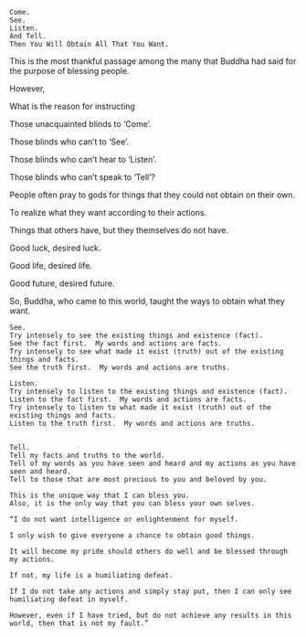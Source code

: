 ~~~
Come.See.Listen.And Tell.Then You Will Obtain All That You Want.~~~ This is the most thankful passage among the many that Buddha had said for the purpose of blessing people. However,
What is the reason for instructing
Those unacquainted blinds to ‘Come’.Those blinds who can’t to ‘See’.Those blinds who can’t hear to ‘Listen’.Those blinds who can’t speak to ‘Tell’? People often pray to gods for things that they could not obtain on their own.
To realize what they want according to their actions.
Things that others have, but they themselves do not have.
Good luck, desired luck.
Good life, desired life.
Good future, desired future.
 So, Buddha, who came to this world, taught the ways to obtain what they want.

~~~See.Try intensely to see the existing things and existence (fact).See the fact first.  My words and actions are facts.Try intensely to see what made it exist (truth) out of the existing things and facts.See the truth first.  My words and actions are truths. Listen.Try intensely to listen to the existing things and existence (fact).Listen to the fact first.  My words and actions are facts.Try intensely to listen to what made it exist (truth) out of the existing things and facts.Listen to the truth first.  My words and actions are truths. Tell.Tell my facts and truths to the world.Tell of my words as you have seen and heard and my actions as you have seen and heard.Tell to those that are most precious to you and beloved by you. This is the unique way that I can bless you.Also, it is the only way that you can bless your own selves.  ~~~
  ~~~“I do not want intelligence or enlightenment for myself.  
I only wish to give everyone a chance to obtain good things.  
It will become my pride should others do well and be blessed through my actions.  
If not, my life is a humiliating defeat.  
If I do not take any actions and simply stay put, then I can only see humiliating defeat in myself.  
However, even if I have tried, but do not achieve any results in this world, then that is not my fault.”~~~